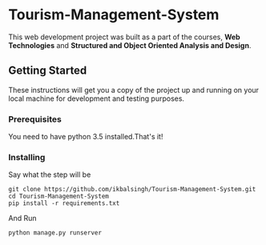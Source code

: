 # Tourism-Management-System

This web development project was built as a part of the courses, **Web Technologies** and **Structured and Object Oriented Analysis and Design**.

## Getting Started

These instructions will get you a copy of the project up and running on your local machine for development and testing purposes.
### Prerequisites

You need to have python 3.5 installed.That's it!

### Installing

Say what the step will be

```
git clone https://github.com/ikbalsingh/Tourism-Management-System.git
cd Tourism-Management-System
pip install -r requirements.txt
```

And Run

```
python manage.py runserver
```
